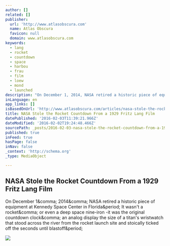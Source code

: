 ```yaml
---
author: []
related: []
publisher:
  url: 'http://www.atlasobscura.com'
  name: Atlas Obscura
  favicon: null
  domain: www.atlasobscura.com
keywords:
  - lang
  - rocket
  - countdown
  - space
  - harbou
  - frau
  - film
  - loew
  - mond
  - launched
description: "On December 1, 2014, NASA retired a historic piece of equipment at Kennedy Space Center in Florida. It wasn't a rocket, or even a deep space nine-iron -it was the original countdown clock, an analog display the size of a titan's wristwatch that stood across the river from the rocket launch site and stoically ticked off the seconds until blastoff."
inLanguage: en
app_links: []
isBasedOnUrl: 'http://www.atlasobscura.com/articles/nasa-stole-the-rocket-countdown-from-a-1929-fritz-lang-film-1d569cc0-50ff-4045-b0c9-1f0d72a193db'
title: NASA Stole the Rocket Countdown From a 1929 Fritz Lang Film
datePublished: '2016-02-03T11:39:21.966Z'
dateModified: '2016-02-02T19:24:48.466Z'
sourcePath: _posts/2016-02-03-nasa-stole-the-rocket-countdown-from-a-1929-fritz-lang-film.md
published: true
inFeed: true
hasPage: false
inNav: false
_context: 'http://schema.org'
_type: MediaObject

---
```

<article style=""><h1>NASA Stole the Rocket Countdown From a 1929 Fritz Lang Film</h1><p>On December 1&amp;comma; 2014&amp;comma; NASA retired a historic piece of equipment at Kennedy Space Center in Florida&amp;period; It wasn't a rocket&amp;comma; or even a deep space nine-iron -it was the original countdown clock&amp;comma; an analog display the size of a titan's wristwatch that stood across the river from the rocket launch site and stoically ticked off the seconds until blastoff&amp;period;</p><img src="http://assets.atlasobscura.com/article_images/23903/image.jpg" /></article>